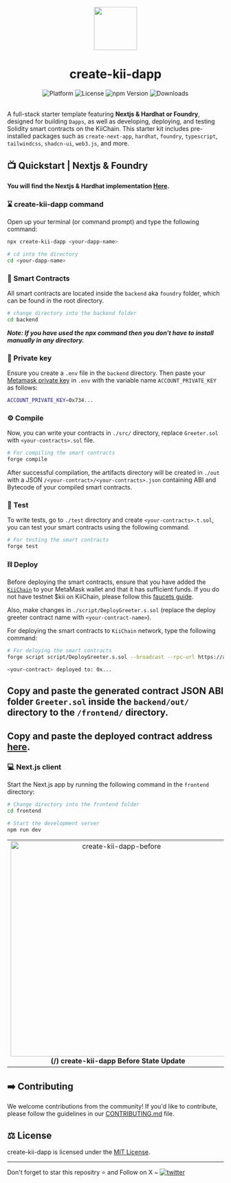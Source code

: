 <p align="center">
    <img align="center" src="https://i.ibb.co/zbFTJSX/kii.webp" width="100"></img>
</p>

<h1 align="center">create-kii-dapp</h1>

<div align="center">
    <img src="https://img.shields.io/badge/platform-KiiChain-purple.svg?style=flat-square" alt="Platform">
    <img src="https://img.shields.io/github/license/asharibali/create-kii-dapp-foundry?color=purple&style=flat-square " alt="License">
    <img src="https://img.shields.io/npm/v/create-kii-dapp?color=purple" alt="npm Version">
    <img src="https://img.shields.io/npm/dm/create-kii-dapp?color=purple" alt="Downloads">
</div><br>

A full-stack starter template featuring **Nextjs & Hardhat or Foundry**, designed for building `Dapps`, as well as developing, deploying, and testing Solidity smart contracts on the KiiChain. This starter kit includes pre-installed packages such as `create-next-app`, `hardhat`, `foundry`, `typescript`, `tailwindcss`, `shadcn-ui`, `web3.js`, and more.

## 📺 Quickstart | Nextjs & Foundry

**You will find the Nextjs & Hardhat implementation [Here](https://github.com/AsharibAli/create-kii-dapp-hardhat).**

<div align="center">
</div>

### ⌛️ create-kii-dapp command

Open up your terminal (or command prompt) and type the following command:

```sh
npx create-kii-dapp <your-dapp-name>

# cd into the directory
cd <your-dapp-name>
```

### 📜 Smart Contracts

All smart contracts are located inside the `backend` aka `foundry` folder, which can be found in the root directory.

```sh
# change directory into the backend folder
cd backend
```

***Note: If you have used the npx command then you don't have to install manually in any directory.***

### 🔑 Private key

Ensure you create a `.env` file in the `backend` directory. Then paste your [Metamask private key](https://metamask.zendesk.com/hc/en-us/articles/360015289632-How-to-export-an-account-s-private-key) in `.env` with the variable name `ACCOUNT_PRIVATE_KEY` as follows:

```sh
ACCOUNT_PRIVATE_KEY=0x734...
```

### ⚙️ Compile

Now, you can write your contracts in `./src/` directory, replace `Greeter.sol` with `<your-contracts>.sol` file.

```sh
# For compiling the smart contracts
forge compile
```

After successful compilation, the artifacts directory will be created in `./out` with a JSON `/<your-contract>/<your-contracts>.json` containing ABI and Bytecode of your compiled smart contracts.

### 🧪 Test

To write tests, go to `./test` directory and create `<your-contracts>.t.sol`, you can test your smart contracts using the following command.

```sh
# For testing the smart contracts
forge test
```


### ⛓️ Deploy

Before deploying the smart contracts, ensure that you have added the [`KiiChain`](https://docs.kiiglobal.io/docsgetting-started) to your MetaMask wallet and that it has sufficient funds. If you do not have testnet $kii on KiiChain, please follow this [faucets guide](https://app.kiichain.io/wallet/accounts).

Also, make changes in `./script/DeployGreeter.s.sol` (replace the deploy greeter contract name with `<your-contract-name>`).

For deploying the smart contracts to `KiiChain` network, type the following command:

```sh
# For deloying the smart contracts
forge script script/DeployGreeter.s.sol --broadcast --rpc-url https://a.sentry.testnet.kiivalidator.com:8645/ --gas-limit 30000000 --with-gas-price 5gwei --skip-simulation
```

```sh
<your-contract> deployed to: 0x...
```

## **Copy and paste the generated contract JSON ABI folder `Greeter.sol` inside the `backend/out/` directory to the `/frontend/` directory.**

## **Copy and paste the deployed contract address [here](https://github.com/AsharibAli/create-kii-dapp-foundry/blob/main/frontend/app/page.tsx#L37).**

### 💻 Next.js client

Start the Next.js app by running the following command in the `frontend` directory:

```sh
# Change directory into the frontend folder 
cd frontend

# Start the development server
npm run dev
```

<table align="center">
  <tr>
    <td align="center">
      <img src="https://i.ibb.co/Lx35wHy/before-state-update.png" alt="create-kii-dapp-before" width="500"/>
      <b>(/) create-kii-dapp Before State Update</b>
    </td>
    <td align="center">
      <img src="https://i.ibb.co/HD2DFQr/after-state-update.png" alt="create-kii-dapp-after" width="500"/>
      <b>(/) create-kii-dapp After State Update</b>
    </td>
  </tr>
</table>

## ➡️ Contributing

We welcome contributions from the community! If you'd like to contribute, please follow the guidelines in our [CONTRIBUTING.md](https://github.com/AsharibAli/create-kii-dapp-foundry/blob/main/CONTRIBUTING.md) file.


## ⚖️ License

create-kii-dapp is licensed under the [MIT License](https://github.com/AsharibAli/create-kii-dapp-foundry/blob/main/LICENSE.md).

<hr>
Don't forget to star this repositry ⭐️ and Follow on X ~ <a href="https://twitter.com/0xAsharib" target="_blank"><img src="https://img.shields.io/twitter/follow/0xAsharib?style=social" alt="twitter" /></a>
